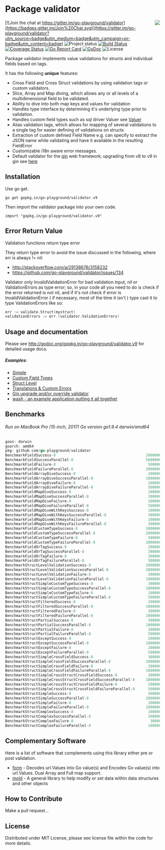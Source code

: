 Package validator
================
<img align="right" src="https://raw.githubusercontent.com/go-playground/validator/v9/logo.png">[![Join the chat at https://gitter.im/go-playground/validator](https://badges.gitter.im/Join%20Chat.svg)](https://gitter.im/go-playground/validator?utm_source=badge&utm_medium=badge&utm_campaign=pr-badge&utm_content=badge)
![Project status](https://img.shields.io/badge/version-9.14.0-green.svg)
[![Build Status](https://semaphoreci.com/api/v1/joeybloggs/validator/branches/v9/badge.svg)](https://semaphoreci.com/joeybloggs/validator)
[![Coverage Status](https://coveralls.io/repos/go-playground/validator/badge.svg?branch=v9&service=github)](https://coveralls.io/github/go-playground/validator?branch=v9)
[![Go Report Card](https://goreportcard.com/badge/github.com/go-playground/validator)](https://goreportcard.com/report/github.com/go-playground/validator)
[![GoDoc](https://godoc.org/gopkg.in/go-playground/validator.v9?status.svg)](https://godoc.org/gopkg.in/go-playground/validator.v9)
![License](https://img.shields.io/dub/l/vibe-d.svg)

Package validator implements value validations for structs and individual fields based on tags.

It has the following **unique** features:

-   Cross Field and Cross Struct validations by using validation tags or custom validators.  
-   Slice, Array and Map diving, which allows any or all levels of a multidimensional field to be validated.
-   Ability to dive into both map keys and values for validation  
-   Handles type interface by determining it's underlying type prior to validation.
-   Handles custom field types such as sql driver Valuer see [Valuer](https://golang.org/src/database/sql/driver/types.go?s=1210:1293#L29)
-   Alias validation tags, which allows for mapping of several validations to a single tag for easier defining of validations on structs
-   Extraction of custom defined Field Name e.g. can specify to extract the JSON name while validating and have it available in the resulting FieldError
-   Customizable i18n aware error messages.
-   Default validator for the [gin](https://github.com/gin-gonic/gin) web framework; upgrading from v8 to v9 in gin see [here](https://github.com/go-playground/validator/tree/v9/_examples/gin-upgrading-overriding)

Installation
------------

Use go get.

	go get gopkg.in/go-playground/validator.v9

Then import the validator package into your own code.

	import "gopkg.in/go-playground/validator.v9"

Error Return Value
-------

Validation functions return type error

They return type error to avoid the issue discussed in the following, where err is always != nil:

* http://stackoverflow.com/a/29138676/3158232
* https://github.com/go-playground/validator/issues/134

Validator only InvalidValidationError for bad validation input, nil or ValidationErrors as type error; so, in your code all you need to do is check if the error returned is not nil, and if it's not check if error is InvalidValidationError ( if necessary, most of the time it isn't ) type cast it to type ValidationErrors like so:

```go
err := validate.Struct(mystruct)
validationErrors := err.(validator.ValidationErrors)
 ```

Usage and documentation
------

Please see http://godoc.org/gopkg.in/go-playground/validator.v9 for detailed usage docs.

##### Examples:

- [Simple](https://github.com/go-playground/validator/blob/v9/_examples/simple/main.go)
- [Custom Field Types](https://github.com/go-playground/validator/blob/v9/_examples/custom/main.go)
- [Struct Level](https://github.com/go-playground/validator/blob/v9/_examples/struct-level/main.go)
- [Translations & Custom Errors](https://github.com/go-playground/validator/blob/v9/_examples/translations/main.go)
- [Gin upgrade and/or override validator](https://github.com/go-playground/validator/tree/v9/_examples/gin-upgrading-overriding)
- [wash - an example application putting it all together](https://github.com/bluesuncorp/wash)

Benchmarks
------
###### Run on MacBook Pro (15-inch, 2017) Go version go1.9.4 darwin/amd64
```go
goos: darwin
goarch: amd64
pkg: github.com/go-playground/validator
BenchmarkFieldSuccess-8                                       	20000000	        86.4 ns/op	       0 B/op	       0 allocs/op
BenchmarkFieldSuccessParallel-8                               	50000000	        27.6 ns/op	       0 B/op	       0 allocs/op
BenchmarkFieldFailure-8                                       	 5000000	       297 ns/op	     208 B/op	       4 allocs/op
BenchmarkFieldFailureParallel-8                               	20000000	       107 ns/op	     208 B/op	       4 allocs/op
BenchmarkFieldArrayDiveSuccess-8                              	 2000000	       618 ns/op	     201 B/op	      11 allocs/op
BenchmarkFieldArrayDiveSuccessParallel-8                      	10000000	       225 ns/op	     201 B/op	      11 allocs/op
BenchmarkFieldArrayDiveFailure-8                              	 2000000	       863 ns/op	     412 B/op	      16 allocs/op
BenchmarkFieldArrayDiveFailureParallel-8                      	 5000000	       322 ns/op	     413 B/op	      16 allocs/op
BenchmarkFieldMapDiveSuccess-8                                	 1000000	      1336 ns/op	     432 B/op	      18 allocs/op
BenchmarkFieldMapDiveSuccessParallel-8                        	 3000000	       474 ns/op	     432 B/op	      18 allocs/op
BenchmarkFieldMapDiveFailure-8                                	 1000000	      1103 ns/op	     512 B/op	      16 allocs/op
BenchmarkFieldMapDiveFailureParallel-8                        	 5000000	       412 ns/op	     512 B/op	      16 allocs/op
BenchmarkFieldMapDiveWithKeysSuccess-8                        	 1000000	      1572 ns/op	     480 B/op	      21 allocs/op
BenchmarkFieldMapDiveWithKeysSuccessParallel-8                	 3000000	       615 ns/op	     480 B/op	      21 allocs/op
BenchmarkFieldMapDiveWithKeysFailure-8                        	 1000000	      1438 ns/op	     721 B/op	      21 allocs/op
BenchmarkFieldMapDiveWithKeysFailureParallel-8                	 3000000	       543 ns/op	     721 B/op	      21 allocs/op
BenchmarkFieldCustomTypeSuccess-8                             	10000000	       230 ns/op	      32 B/op	       2 allocs/op
BenchmarkFieldCustomTypeSuccessParallel-8                     	20000000	        82.5 ns/op	      32 B/op	       2 allocs/op
BenchmarkFieldCustomTypeFailure-8                             	 5000000	       284 ns/op	     208 B/op	       4 allocs/op
BenchmarkFieldCustomTypeFailureParallel-8                     	20000000	       118 ns/op	     208 B/op	       4 allocs/op
BenchmarkFieldOrTagSuccess-8                                  	 2000000	       824 ns/op	      16 B/op	       1 allocs/op
BenchmarkFieldOrTagSuccessParallel-8                          	 3000000	       472 ns/op	      16 B/op	       1 allocs/op
BenchmarkFieldOrTagFailure-8                                  	 3000000	       487 ns/op	     224 B/op	       5 allocs/op
BenchmarkFieldOrTagFailureParallel-8                          	 5000000	       405 ns/op	     224 B/op	       5 allocs/op
BenchmarkStructLevelValidationSuccess-8                       	10000000	       214 ns/op	      32 B/op	       2 allocs/op
BenchmarkStructLevelValidationSuccessParallel-8               	20000000	        78.0 ns/op	      32 B/op	       2 allocs/op
BenchmarkStructLevelValidationFailure-8                       	 3000000	       475 ns/op	     304 B/op	       8 allocs/op
BenchmarkStructLevelValidationFailureParallel-8               	10000000	       200 ns/op	     304 B/op	       8 allocs/op
BenchmarkStructSimpleCustomTypeSuccess-8                      	 3000000	       403 ns/op	      32 B/op	       2 allocs/op
BenchmarkStructSimpleCustomTypeSuccessParallel-8              	10000000	       143 ns/op	      32 B/op	       2 allocs/op
BenchmarkStructSimpleCustomTypeFailure-8                      	 2000000	       655 ns/op	     424 B/op	       9 allocs/op
BenchmarkStructSimpleCustomTypeFailureParallel-8              	 5000000	       286 ns/op	     440 B/op	      10 allocs/op
BenchmarkStructFilteredSuccess-8                              	 2000000	       598 ns/op	     288 B/op	       9 allocs/op
BenchmarkStructFilteredSuccessParallel-8                      	10000000	       231 ns/op	     288 B/op	       9 allocs/op
BenchmarkStructFilteredFailure-8                              	 3000000	       455 ns/op	     256 B/op	       7 allocs/op
BenchmarkStructFilteredFailureParallel-8                      	10000000	       197 ns/op	     256 B/op	       7 allocs/op
BenchmarkStructPartialSuccess-8                               	 3000000	       552 ns/op	     256 B/op	       6 allocs/op
BenchmarkStructPartialSuccessParallel-8                       	10000000	       206 ns/op	     256 B/op	       6 allocs/op
BenchmarkStructPartialFailure-8                               	 2000000	       750 ns/op	     480 B/op	      11 allocs/op
BenchmarkStructPartialFailureParallel-8                       	 5000000	       317 ns/op	     480 B/op	      11 allocs/op
BenchmarkStructExceptSuccess-8                                	 2000000	       853 ns/op	     496 B/op	      12 allocs/op
BenchmarkStructExceptSuccessParallel-8                        	10000000	       179 ns/op	     240 B/op	       5 allocs/op
BenchmarkStructExceptFailure-8                                	 2000000	       698 ns/op	     464 B/op	      10 allocs/op
BenchmarkStructExceptFailureParallel-8                        	 5000000	       276 ns/op	     464 B/op	      10 allocs/op
BenchmarkStructSimpleCrossFieldSuccess-8                      	 3000000	       412 ns/op	      72 B/op	       3 allocs/op
BenchmarkStructSimpleCrossFieldSuccessParallel-8              	10000000	       148 ns/op	      72 B/op	       3 allocs/op
BenchmarkStructSimpleCrossFieldFailure-8                      	 2000000	       630 ns/op	     304 B/op	       8 allocs/op
BenchmarkStructSimpleCrossFieldFailureParallel-8              	10000000	       244 ns/op	     304 B/op	       8 allocs/op
BenchmarkStructSimpleCrossStructCrossFieldSuccess-8           	 2000000	       610 ns/op	      80 B/op	       4 allocs/op
BenchmarkStructSimpleCrossStructCrossFieldSuccessParallel-8   	10000000	       205 ns/op	      80 B/op	       4 allocs/op
BenchmarkStructSimpleCrossStructCrossFieldFailure-8           	 2000000	       861 ns/op	     320 B/op	       9 allocs/op
BenchmarkStructSimpleCrossStructCrossFieldFailureParallel-8   	 5000000	       315 ns/op	     320 B/op	       9 allocs/op
BenchmarkStructSimpleSuccess-8                                	 5000000	       279 ns/op	       0 B/op	       0 allocs/op
BenchmarkStructSimpleSuccessParallel-8                        	20000000	        86.4 ns/op	       0 B/op	       0 allocs/op
BenchmarkStructSimpleFailure-8                                	 2000000	       636 ns/op	     424 B/op	       9 allocs/op
BenchmarkStructSimpleFailureParallel-8                        	10000000	       264 ns/op	     424 B/op	       9 allocs/op
BenchmarkStructComplexSuccess-8                               	 1000000	      1539 ns/op	     128 B/op	       8 allocs/op
BenchmarkStructComplexSuccessParallel-8                       	 3000000	       557 ns/op	     128 B/op	       8 allocs/op
BenchmarkStructComplexFailure-8                               	  300000	      4136 ns/op	    3041 B/op	      53 allocs/op
BenchmarkStructComplexFailureParallel-8                       	 1000000	      1855 ns/op	    3041 B/op	      53 allocs/op
```

Complementary Software
----------------------

Here is a list of software that complements using this library either pre or post validation.

* [form](https://github.com/go-playground/form) - Decodes url.Values into Go value(s) and Encodes Go value(s) into url.Values. Dual Array and Full map support.
* [mold](https://github.com/go-playground/mold) - A general library to help modify or set data within data structures and other objects

How to Contribute
------

Make a pull request...

License
------
Distributed under MIT License, please see license file within the code for more details.
